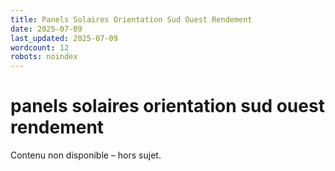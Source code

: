 ```yaml
---
title: Panels Solaires Orientation Sud Ouest Rendement
date: 2025-07-09
last_updated: 2025-07-09
wordcount: 12
robots: noindex
---
```


# panels solaires orientation sud ouest rendement

Contenu non disponible – hors sujet.